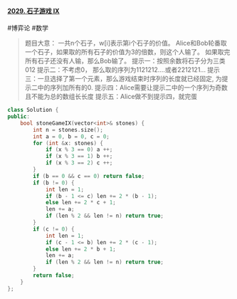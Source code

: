 #### [2029. 石子游戏 IX](https://leetcode.cn/problems/stone-game-ix/)
#博弈论  #数学 
> 题目大意：
> 	一共n个石子，w[i]表示第i个石子的价值。
> 	Alice和Bob轮番取一个石子，如果取的所有石子的价值为3的倍数，则这个人输了。
> 	如果取完所有石子还没有人输，那么Bob输了。
> 提示一：按照余数将石子分为三类012
> 提示二：不考虑0， 那么取的序列为1121212....或者2212121...
> 提示三：一旦选择了第一个元素，那么游戏结束时序列的长度就已经固定, 为提示二中的序列加所有的0.
> 提示四：Alice需要让提示二中的一个序列为奇数且不能为总的数组长长度
> 提示五：Alice做不到提示四，就完蛋

~~~c++
class Solution {
public:
    bool stoneGameIX(vector<int>& stones) { 
        int n = stones.size(); 
        int a = 0, b = 0, c = 0; 
        for (int &x: stones) {
            if (x % 3 == 0) a ++;
            if (x % 3 == 1) b ++;
            if (x % 3 == 2) c ++;
        }
        if (b == 0 && c == 0) return false; 
        if (b != 0) {
            int len = 1; 
            if (b - 1 <= c) len += 2 * (b - 1);
            else len += 2 * c + 1;
            len += a;
            if (len % 2 && len != n) return true;
        } 
        if (c != 0) {
            int len = 1; 
            if (c - 1 <= b) len += 2 * (c - 1);
            else len += 2 * b + 1;
            len += a;
            if (len % 2 && len != n) return true;
        }
        return false; 
    }
};
~~~